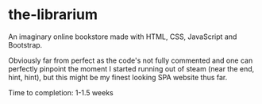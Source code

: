 # the-librarium
An imaginary online bookstore made with HTML, CSS, JavaScript and Bootstrap.

Obviously far from perfect as the code's not fully commented and one can perfectly pinpoint the moment I started running out of steam (near the end, hint, hint), but this might be my finest looking SPA website thus far.

Time to completion: 1-1.5 weeks
